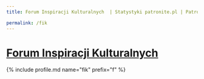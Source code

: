 ```yaml
---
title: Forum Inspiracji Kulturalnych  | Statystyki patronite.pl | Patromierz

permalink: /fik
---
```


# [Forum Inspiracji Kulturalnych ](https://patronite.pl/fik)

{% include profile.md name="fik" prefix="f" %}
